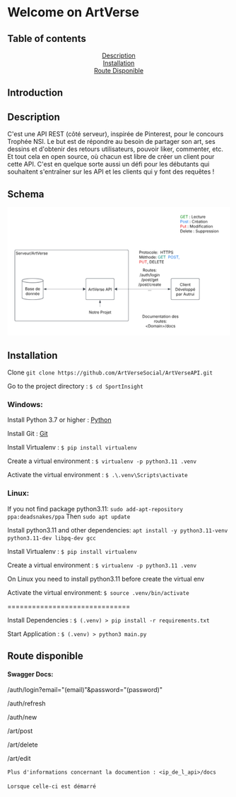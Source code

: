 # Welcome on ArtVerse

## Table of contents

<p align="center">
    <a href="#description">Description</a><br />
    <a href="#installation">Installation</a><br />
    <a href="#route-disponible">Route Disponible</a>
</p>

## Introduction

## Description

C'est une API REST (côté serveur), inspirée de Pinterest, pour le concours Trophée NSI. Le but est de répondre au besoin de partager son art, ses dessins et d'obtenir des retours utilisateurs, pouvoir liker, commenter, etc. Et tout cela en open source, où chacun est libre de créer un client pour cette API. C'est en quelque sorte aussi un défi pour les débutants qui souhaitent s'entraîner sur les API et les clients qui y font des requêtes !

## Schema
![Schema](docs/schema.png)

## Installation

Clone `git clone https://github.com/ArtVerseSocial/ArtVerseAPI.git`

Go to the project directory : `$ cd SportInsight`

### Windows:
Install Python 3.7 or higher : [Python](https://www.python.org/downloads/)

Install Git : [Git](https://git-scm.com/downloads)

Install Virtualenv : `$ pip install virtualenv`

Create a virtual environment : `$ virtualenv -p python3.11 .venv `

Activate the virtual environment : `$ .\.venv\Scripts\activate`

### Linux:

If you not find package python3.11: `sudo add-apt-repository ppa:deadsnakes/ppa` Then `sudo apt update`

Install python3.11 and other dependencies: `apt install -y python3.11-venv python3.11-dev libpq-dev gcc`

Install Virtualenv : `$ pip install virtualenv`

Create a virtual environment : `$ virtualenv -p python3.11 .venv `

On Linux you need to install python3.11 before create the virtual env

Activate the virtual environment: `$ source .venv/bin/activate`

==============================

Install Dependencies : `$ (.venv) > pip install -r requirements.txt`

Start Application : `$ (.venv) > python3 main.py`

## Route disponible

#### Swagger Docs:

/auth/login?email="(email)"&password="(password)"

/auth/refresh

/auth/new

/art/post

/art/delete

/art/edit

```
Plus d'informations concernant la documention : <ip_de_l_api>/docs

Lorsque celle-ci est démarré
```
